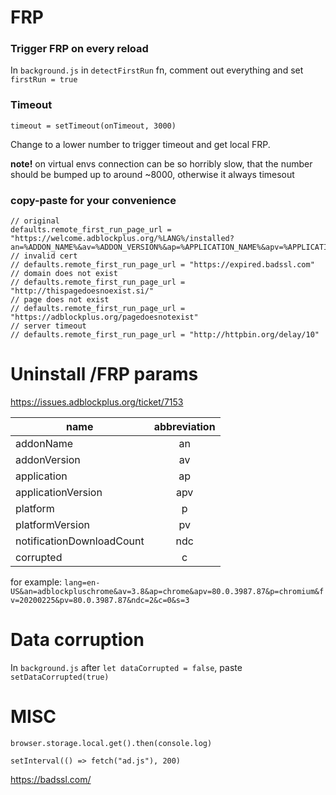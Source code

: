 # FRP


### Trigger FRP on every reload
In `background.js` in `detectFirstRun` fn, comment out everything and set `firstRun = true`

### Timeout

`timeout = setTimeout(onTimeout, 3000)`

Change to a lower number to trigger timeout and get local FRP. 

**note!** on virtual envs connection can be so horribly slow, that the number should be bumped up to around ~8000, otherwise it always timesout

### copy-paste for your convenience

```
// original
defaults.remote_first_run_page_url = "https://welcome.adblockplus.org/%LANG%/installed?an=%ADDON_NAME%&av=%ADDON_VERSION%&ap=%APPLICATION_NAME%&apv=%APPLICATION_VERSION%&p=%PLATFORM_NAME%&pv=%PLATFORM_VERSION%";
// invalid cert
// defaults.remote_first_run_page_url = "https://expired.badssl.com"
// domain does not exist
// defaults.remote_first_run_page_url = "http://thispagedoesnoexist.si/"
// page does not exist
// defaults.remote_first_run_page_url = "https://adblockplus.org/pagedoesnotexist"
// server timeout
// defaults.remote_first_run_page_url = "http://httpbin.org/delay/10"
```

# Uninstall /FRP params

https://issues.adblockplus.org/ticket/7153

| name        | abbreviation           |
| ------------- |:-------------:|
| addonName	| an |
| addonVersion | av |
| application | ap |
| applicationVersion | apv |
| platform | p |
| platformVersion | pv |
| notificationDownloadCount | ndc |
| corrupted | c |

for example: `lang=en-US&an=adblockpluschrome&av=3.8&ap=chrome&apv=80.0.3987.87&p=chromium&fv=20200225&pv=80.0.3987.87&ndc=2&c=0&s=3`

# Data corruption

In `background.js` after `let dataCorrupted = false`, paste `setDataCorrupted(true)`


# MISC

`browser.storage.local.get().then(console.log)`

`setInterval(() => fetch("ad.js"), 200)`

https://badssl.com/
